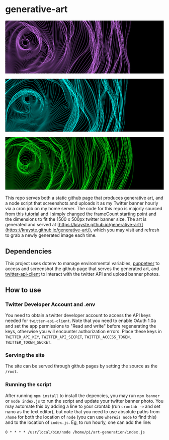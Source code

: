 # generative-art
![sample-1](samples/sample-1.png)

![sample-2](samples/sample-2.png)

![sample-3](samples/sample-3.png)

This repo serves both a static github page that produces generative art, and a node script that screenshots and uploads it as my Twitter banner hourly via a cron job on my home server. The code for this repo is majorly sourced from [this tutorial](https://github.com/sdedovic/noiseorbit-tutorial) and I simply changed the frameCount starting point and the dimensions to fit the 1500 x 500px twitter banner size. The art is generated and served at [https://krayste.github.io/generative-art/](https://krayste.github.io/generative-art/), which you may visit and refresh to grab a newly generated image each time.

## Dependencies

This project uses dotenv to manage environmental variables, [puppeteer](https://github.com/puppeteer/puppeteer) to access and screenshot the github page that serves the generated art, and [twitter-api-client](https://www.npmjs.com/package/twitter-api-client) to interact with the twitter API and upload banner photos.

## How to use

### Twitter Developer Account and .env

You need to obtain a twitter developer account to access the API keys needed for `twitter-api-client`. Note that you need to enable OAuth 1.0a and set the app permissions to "Read and write" before regenerating the keys, otherwise you will encounter authorization errors. Place these keys in `TWITTER_API_KEY`, `TWITTER_API_SECRET`, `TWITTER_ACCESS_TOKEN`, `TWITTER_TOKEN_SECRET`.

### Serving the site 

The site can be served through github pages by setting the source as the `/root`. 

### Running the script

After running `npm install` to install the depencies, you may run `npm banner` or `node index.js` to run the script and update your twitter banner photo. You may automate this by adding a line to your crontab (run `crontab -e` and set nano as the text editor), but note that you need to use absolute paths from `/home` for both the location of `node` (you can use `whereis node` to find this) and to the location of `index.js`. Eg, to run hourly, one can add the line:

```
0 * * * * /usr/local/bin/node /home/pi/art-generation/index.js
```

